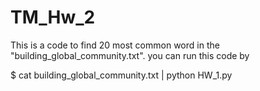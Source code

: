 # TM_Hw_2

This is a code to find 20 most common word in the "building_global_community.txt".
you can run this code by 

$ cat building_global_community.txt | python HW_1.py
